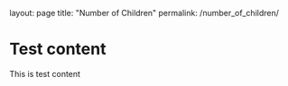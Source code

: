 layout: page
title: "Number of Children"
permalink: /number_of_children/

# Test content

This is test content
